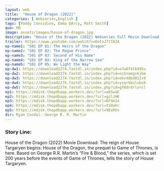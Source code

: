 ```yaml
---
layout: web
title:  "House of Dragon (2022)"
categories: [ Webseries,English ]
tags: [Paddy Considine, Emma DArcy, Matt Smith]
qua: HD
image: assets/images/house-of-dragon.jpg
description: "House of the Dragon (2022) Webseries Full Movie Download and watch online 720p low file size 500 mb."
trailer: https://www.youtube.com/watch?v=DotnJ7tTA34
ep-name1: "S01 EP 01: The Heirs of the Dragon"
ep-name2: "S01 EP 02: The Rogue Prince"
ep-name3: "S01 EP 03: Second of His Name"
ep-name4: "S01 EP 04: King of the Narrow Sea"
ep-name5: "S01 EP 05: We Light the Way"
ep-dw1: https://download2274.fastdl.in/index.php?id=o7w0f4tk995u
ep-dw2: https://download2274.fastdl.in/index.php?id=ni5namgxkjbm
ep-dw3: https://download2274.fastdl.in/index.php?id=okv4bbd012v9
ep-dw4: https://download2274.fastdl.in/index.php?id=ysqrkbulubs6
ep-dw5: https://download2274.fastdl.in/index.php?id=gf0drdrlvrcl
ep1: https://mdisk.thopdbapp.workers.dev/?url=abSwaE
ep2: https://mdisk.thopdbapp.workers.dev/?url=gzlJHK
ep3: https://mdisk.thopdbapp.workers.dev/?url=KF4e2a
ep4: https://mdisk.thopdbapp.workers.dev/?url=tSOahc
ep5: https://mdisk.thopdbapp.workers.dev/?url=9ExRVv
dir: Ryan Condal- George R. R. Martin
---
```


### Story Line:
House of the Dragon (2022) Movie Download: The reign of House Targaryen begins: House of the Dragon, the prequel to Game of Thrones, is here. Based on George R.R. Martin’s “Fire & Blood,” the series, which is set 200 years before the events of Game of Thrones, tells the story of House Targaryen.
